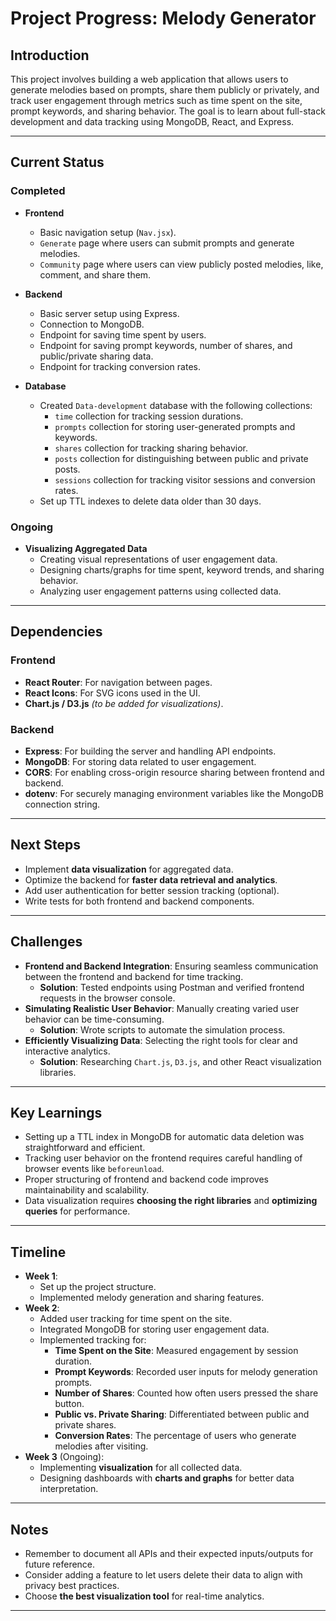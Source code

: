 # Project Progress: Melody Generator

## Introduction

This project involves building a web application that allows users to generate melodies based on prompts, share them publicly or privately, and track user engagement through metrics such as time spent on the site, prompt keywords, and sharing behavior. The goal is to learn about full-stack development and data tracking using MongoDB, React, and Express.

---

## Current Status

### Completed

- **Frontend**

  - Basic navigation setup (`Nav.jsx`).
  - `Generate` page where users can submit prompts and generate melodies.
  - `Community` page where users can view publicly posted melodies, like, comment, and share them.

- **Backend**

  - Basic server setup using Express.
  - Connection to MongoDB.
  - Endpoint for saving time spent by users.
  - Endpoint for saving prompt keywords, number of shares, and public/private sharing data.
  - Endpoint for tracking conversion rates.

- **Database**
  - Created `Data-development` database with the following collections:
    - `time` collection for tracking session durations.
    - `prompts` collection for storing user-generated prompts and keywords.
    - `shares` collection for tracking sharing behavior.
    - `posts` collection for distinguishing between public and private posts.
    - `sessions` collection for tracking visitor sessions and conversion rates.
  - Set up TTL indexes to delete data older than 30 days.

### Ongoing

- **Visualizing Aggregated Data**
  - Creating visual representations of user engagement data.
  - Designing charts/graphs for time spent, keyword trends, and sharing behavior.
  - Analyzing user engagement patterns using collected data.

---

## Dependencies

### Frontend

- **React Router**: For navigation between pages.
- **React Icons**: For SVG icons used in the UI.
- **Chart.js / D3.js** _(to be added for visualizations)_.

### Backend

- **Express**: For building the server and handling API endpoints.
- **MongoDB**: For storing data related to user engagement.
- **CORS**: For enabling cross-origin resource sharing between frontend and backend.
- **dotenv**: For securely managing environment variables like the MongoDB connection string.

---

## Next Steps

- Implement **data visualization** for aggregated data.
- Optimize the backend for **faster data retrieval and analytics**.
- Add user authentication for better session tracking (optional).
- Write tests for both frontend and backend components.

---

## Challenges

- **Frontend and Backend Integration**: Ensuring seamless communication between the frontend and backend for time tracking.
  - **Solution**: Tested endpoints using Postman and verified frontend requests in the browser console.
- **Simulating Realistic User Behavior**: Manually creating varied user behavior can be time-consuming.
  - **Solution**: Wrote scripts to automate the simulation process.
- **Efficiently Visualizing Data**: Selecting the right tools for clear and interactive analytics.
  - **Solution**: Researching `Chart.js`, `D3.js`, and other React visualization libraries.

---

## Key Learnings

- Setting up a TTL index in MongoDB for automatic data deletion was straightforward and efficient.
- Tracking user behavior on the frontend requires careful handling of browser events like `beforeunload`.
- Proper structuring of frontend and backend code improves maintainability and scalability.
- Data visualization requires **choosing the right libraries** and **optimizing queries** for performance.

---

## Timeline

- **Week 1**:
  - Set up the project structure.
  - Implemented melody generation and sharing features.
- **Week 2**:
  - Added user tracking for time spent on the site.
  - Integrated MongoDB for storing user engagement data.
  - Implemented tracking for:
    - **Time Spent on the Site**: Measured engagement by session duration.
    - **Prompt Keywords**: Recorded user inputs for melody generation prompts.
    - **Number of Shares**: Counted how often users pressed the share button.
    - **Public vs. Private Sharing**: Differentiated between public and private shares.
    - **Conversion Rates**: The percentage of users who generate melodies after visiting.
- **Week 3** (Ongoing):
  - Implementing **visualization** for all collected data.
  - Designing dashboards with **charts and graphs** for better data interpretation.

---

## Notes

- Remember to document all APIs and their expected inputs/outputs for future reference.
- Consider adding a feature to let users delete their data to align with privacy best practices.
- Choose **the best visualization tool** for real-time analytics.

---
